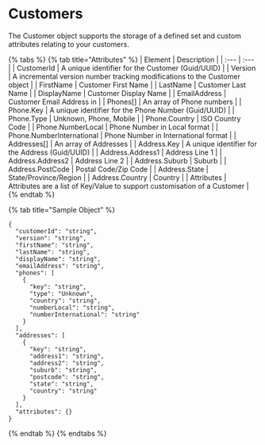 # Customers

The Customer object supports the storage of a defined set and custom attributes relating to your customers.

{% tabs %}
{% tab title="Attributes" %}
| Element | Description |
| :--- | :--- |
| CustomerId | A unique identifier for the Customer \(Guid/UUID\) |
| Version | A incremental version number tracking modifications to the Customer object |
| FirstName | Customer First Name |
| LastName | Customer Last Name |
| DisplayName | Customer Display Name |
| EmailAddress | Customer Email Address in  |
| Phones\[\] | An array of Phone numbers |
| Phone.Key | A unique identifier for the Phone Number \(Guid/UUID\) |
| Phone.Type | Unknown, Phone, Mobile |
| Phone.Country | ISO Country Code |
| Phone.NumberLocal | Phone Number in Local format |
| Phone.NumberInternational | Phone Number in International format |
| Addresses\[\] | An array of Addresses |
| Address.Key | A unique identifier for the Address \(Guid/UUID\) |
| Address.Address1 | Address Line 1 |
| Address.Address2 | Address Line 2 |
| Address.Suburb | Suburb |
| Address.PostCode | Postal Code/Zip Code |
| Address.State | State/Province/Region |
| Address.Country | Country |
| Attributes | Attributes are a list of Key/Value to support customisation of a Customer |
{% endtab %}

{% tab title="Sample Object" %}
```text
{
  "customerId": "string",
  "version": "string",
  "firstName": "string",
  "lastName": "string",
  "displayName": "string",
  "emailAddress": "string",
  "phones": [
    {
      "key": "string",
      "type": "Unknown",
      "country": "string",
      "numberLocal": "string",
      "numberInternational": "string"
    }
  ],
  "addresses": [
    {
      "key": "string",
      "address1": "string",
      "address2": "string",
      "suburb": "string",
      "postcode": "string",
      "state": "string",
      "country": "string"
    }
  ],
  "attributes": {}
}
```
{% endtab %}
{% endtabs %}

